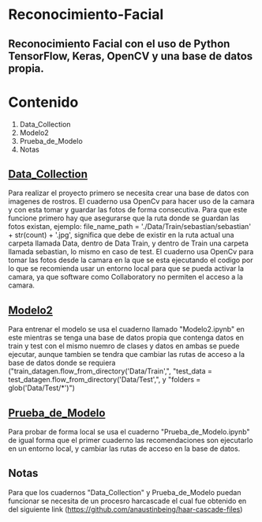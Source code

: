 # Reconocimiento-Facial
## Reconocimiento Facial con el uso de Python TensorFlow, Keras, OpenCV y una base de datos propia.

# Contenido
1. Data_Collection
2. Modelo2
3. Prueba_de_Modelo
4. Notas


## [Data_Collection](https://github.com/X4ndre/Reconocimiento-Facial/blob/main/Data_Collection.ipynb)
Para realizar el proyecto primero se necesita crear una base de datos con imagenes de rostros. El cuaderno usa OpenCv para hacer uso de la camara y con esta tomar y guardar las fotos de forma consecutiva. Para que este funcione primero hay que asegurarse que la ruta donde se guardan las fotos existan, ejemplo: file_name_path = './Data/Train/sebastian/sebastian' + str(count) + '.jpg', significa que debe de existir en la ruta actual una carpeta llamada Data, dentro de Data Train, y dentro de Train una carpeta llamada sebastian, lo mismo en caso de test. El cuaderno usa OpenCv para tomar las fotos desde la camara en la que se esta ejecutando el codigo por lo que se recomienda usar un entorno local para que se pueda activar la camara, ya que software como Collaboratory no permiten el acceso a la camara.

## [Modelo2](https://github.com/X4ndre/Reconocimiento-Facial/blob/main/Modelo2.ipynb)
Para entrenar el modelo se usa el cuaderno llamado "Modelo2.ipynb" en este mientras se tenga una base de datos propia que contenga datos en train y test con el mismo nuemro de clases y datos en ambas se puede ejecutar, aunque tambien se tendra que cambiar las rutas de acceso a la base de datos donde se requiera ("train_datagen.flow_from_directory('Data/Train',", "test_data = test_datagen.flow_from_directory('Data/Test',", y "folders = glob('Data/Test/*')")

## [Prueba_de_Modelo](https://github.com/X4ndre/Reconocimiento-Facial/blob/main/Prueba_de_Modelo.ipynb)<a name="prueba_de_modelo"></a>
Para probar de forma local se usa el cuaderno "Prueba_de_Modelo.ipynb" de igual forma que el primer cuaderno las recomendaciones son ejecutarlo en un entorno local, y cambiar las rutas de acceso en la base de datos.

## Notas
Para que los cuadernos "Data_Collection" y Prueba_de_Modelo puedan funcionar se necesita de un procesro harcascade el cual fue obtenido en del siguiente link (https://github.com/anaustinbeing/haar-cascade-files)


